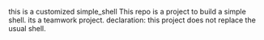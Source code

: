 this is a customized  simple_shell
This repo is a project to build a simple shell. its a teamwork project.
declaration: this project does not replace the usual shell.
